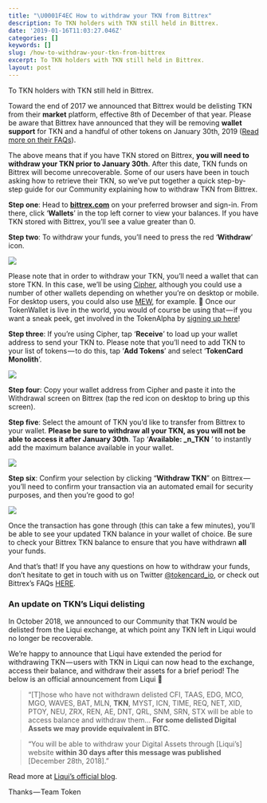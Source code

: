 ```yaml
---
title: "\U0001F4EC How to withdraw your TKN from Bittrex"
description: To TKN holders with TKN still held in Bittrex.
date: '2019-01-16T11:03:27.046Z'
categories: []
keywords: []
slug: /how-to-withdraw-your-tkn-from-bittrex
excerpt: To TKN holders with TKN still held in Bittrex.
layout: post
---
```


To TKN holders with TKN still held in Bittrex.

Toward the end of 2017 we announced that Bittrex would be delisting TKN from their **market** platform, effective 8th of December of that year. Please be aware that Bittrex have announced that they will be removing **wallet support** for TKN and a handful of other tokens on January 30th, 2019 ([Read more on their FAQs](https://bittrex.zendesk.com/hc/en-us/articles/360001490786-Wallet-Removal-on-January-30-2019)).

The above means that if you have TKN stored on Bittrex, **you will need to withdraw your TKN prior to January 30th**. After this date, TKN funds on Bittrex will become unrecoverable. Some of our users have been in touch asking how to retrieve their TKN, so we’ve put together a quick step-by-step guide for our Community explaining how to withdraw TKN from Bittrex.

**Step one**: Head to [**bittrex.com**](https://international.bittrex.com/)  on your preferred browser and sign-in. From there, click ‘**Wallets**’ in the top left corner to view your balances. If you have TKN stored with Bittrex, you’ll see a value greater than 0.

**Step two**: To withdraw your funds, you’ll need to press the red ‘**Withdraw**’ icon.

![](images/1__Nty2UtijT7d9n2adwFAdvA.png)

Please note that in order to withdraw your TKN, you’ll need a wallet that can store TKN. In this case, we’ll be using [Cipher](https://itunes.apple.com/us/app/cipher-browser-ethereum/id1294572970?mt=8), although you could use a number of other wallets depending on whether you’re on desktop or mobile. For desktop users, you could also use [MEW](https://www.myetherwallet.com/), for example. 🔌 Once our TokenWallet is live in the world, you would of course be using that — if you want a sneak peek, get involved in the TokenAlpha by [signing up here](http://eepurl.com/ga21Yn)!

**Step three**: If you’re using Cipher, tap ‘**Receive**’ to load up your wallet address to send your TKN to. Please note that you’ll need to add TKN to your list of tokens — to do this, tap ‘**Add Tokens**’ and select ‘**TokenCard Monolith**’.

![](images/1__taKBdFeuzGrdn1aU6Eizuw.png)

**Step four**: Copy your wallet address from Cipher and paste it into the Withdrawal screen on Bittrex (tap the red icon on desktop to bring up this screen).

**Step five**: Select the amount of TKN you’d like to transfer from Bittrex to your wallet. **Please be sure to withdraw all your TKN, as you will not be able to access it after January 30th**. Tap ‘**Available: _n_TKN** ’ to instantly add the maximum balance available in your wallet.

![](images/1__nPm62JphQgYb9Z__WvBKwKA.png)

**Step six**: Confirm your selection by clicking “**Withdraw TKN**” on Bittrex — you’ll need to confirm your transaction via an automated email for security purposes, and then you’re good to go!

![](images/1__ONRFtPbeyR43zjFTL1LWlA.png)

Once the transaction has gone through (this can take a few minutes), you’ll be able to see your updated TKN balance in your wallet of choice. Be sure to check your Bittrex TKN balance to ensure that you have withdrawn **all** your funds.

And that’s that! If you have any questions on how to withdraw your funds, don’t hesitate to get in touch with us on Twitter [@tokencard\_io](https://twitter.com/tokencard_io), or check out Bittrex’s FAQs [HERE](https://bittrex.zendesk.com/hc/en-us/articles/360001490786-Wallet-Removal-on-January-30-2019).

### An update on TKN’s Liqui delisting

In October 2018, we announced to our Community that TKN would be delisted from the Liqui exchange, at which point any TKN left in Liqui would no longer be recoverable.

We’re happy to announce that Liqui have extended the period for withdrawing TKN — users with TKN in Liqui can now head to the exchange, access their balance, and withdraw their assets for a brief period! The below is an official announcement from Liqui 💬

> “\[T\]hose who have not withdrawn delisted CFI, TAAS, EDG, MCO, MGO, WAVES, BAT, MLN, **TKN**, MYST, ICN, TIME, REQ, NET, XID, PTOY, NEU, ZRX, REN, AE, DNT, QRL, SNM, SRN, STX will be able to access balance and withdraw them… **For some delisted Digital Assets we may provide equivalent in BTC**.

> “You will be able to withdraw your Digital Assets through \[Liqui’s\] website **within 30 days after this message was published** \[December 28th, 2018\].”

Read more at [Liqui’s official blog](https://liqui.io/News/#/article/3).

Thanks — Team Token